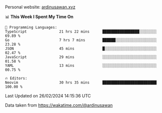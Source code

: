 Personal website: [ardinusawan.xyz](https://ardinusawan.xyz)

<!--START_SECTION:waka-->
📊 **This Week I Spent My Time On** 

```text
💬 Programming Languages: 
TypeScript               21 hrs 22 mins      █████████████████░░░░░░░░   69.89 % 
Go                       7 hrs 7 mins        ██████░░░░░░░░░░░░░░░░░░░   23.28 % 
JSON                     45 mins             █░░░░░░░░░░░░░░░░░░░░░░░░   02.47 % 
JavaScript               29 mins             ░░░░░░░░░░░░░░░░░░░░░░░░░   01.58 % 
YAML                     13 mins             ░░░░░░░░░░░░░░░░░░░░░░░░░   00.75 % 

🔥 Editors: 
Neovim                   30 hrs 35 mins      █████████████████████████   100.00 % 
```


 Last Updated on 26/02/2024 14:15:36 UTC
<!--END_SECTION:waka-->
Data taken from https://wakatime.com/@ardinusawan
